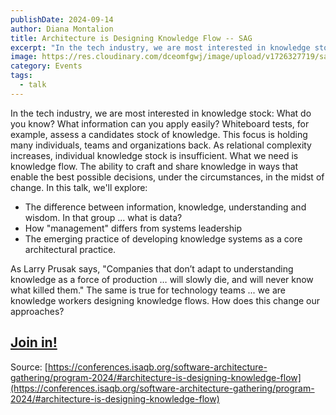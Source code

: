 ```yaml
---
publishDate: 2024-09-14
author: Diana Montalion
title: Architecture is Designing Knowledge Flow -- SAG
excerpt: "In the tech industry, we are most interested in knowledge stock: What do you know? This focus is holding many individuals, teams and organizations back. As relational complexity increases, individual knowledge stock is insufficient. What we need is knowledge flow. The ability to craft and share knowledge in ways that enable the best possible decisions, under the circumstances, in the midst of change."
image: https://res.cloudinary.com/dceomfgwj/image/upload/v1726327719/sag-lineup_y7z6pd.jpg
category: Events
tags:
  - talk
---
```

In the tech industry, we are most interested in knowledge stock: What do you know? What information can you apply easily? Whiteboard tests, for example, assess a candidates stock of knowledge. This focus is holding many individuals, teams and organizations back. As relational complexity increases, individual knowledge stock is insufficient. What we need is knowledge flow. The ability to craft and share knowledge in ways that enable the best possible decisions, under the circumstances, in the midst of change. In this talk, we'll explore:

- The difference between information, knowledge, understanding and wisdom. In that group ... what is data?
- How "management" differs from systems leadership
- The emerging practice of developing knowledge systems as a core architectural practice.

As Larry Prusak says, "Companies that don’t adapt to understanding knowledge as a force of production … will slowly die, and will never know what killed them." The same is true for technology teams ... we are knowledge workers designing knowledge flows. How does this change our approaches?

## [Join in!](https://conferences.isaqb.org/software-architecture-gathering/tickets/)

Source: [https://conferences.isaqb.org/software-architecture-gathering/program-2024/#architecture-is-designing-knowledge-flow](https://conferences.isaqb.org/software-architecture-gathering/program-2024/#architecture-is-designing-knowledge-flow)